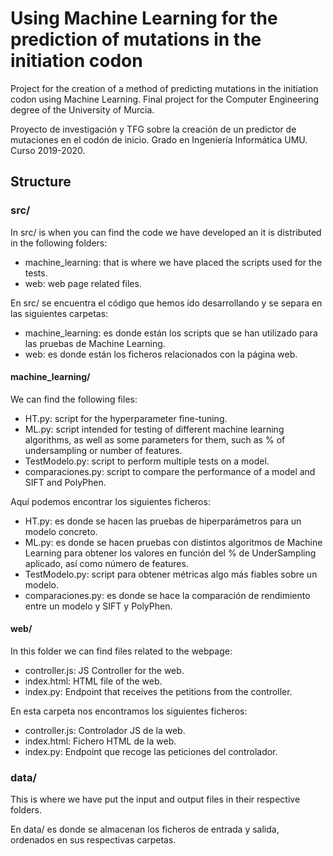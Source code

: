 # Using Machine Learning for the prediction of mutations in the initiation codon
Project for the creation of a method of predicting mutations in the initiation codon using Machine Learning.
Final project for the Computer Engineering degree of the University of Murcia.

Proyecto de investigación y TFG sobre la creación de un predictor de mutaciones en el codón de inicio. 
Grado en Ingeniería Informática UMU. Curso 2019-2020.

## Structure
### src/
In src/ is when you can find the code we have developed an it is distributed in the following folders:
- machine_learning: that is where we have placed the scripts used for the tests.
- web: web page related files.

En src/ se encuentra el código que hemos ido desarrollando y se separa en las siguientes carpetas:
- machine_learning: es donde están los scripts que se han utilizado para las pruebas de Machine Learning.
- web: es donde están los ficheros relacionados con la página web.

#### machine_learning/
We can find the following files:
- HT.py: script for the hyperparameter fine-tuning.
- ML.py: script intended for testing of different machine learning algorithms, as well as some parameters for them, such as % of undersampling or number of features.
- TestModelo.py: script to perform multiple tests on a model.
- comparaciones.py: script to compare the performance of a model and SIFT and PolyPhen.

Aquí podemos encontrar los siguientes ficheros:
- HT.py: es donde se hacen las pruebas de hiperparámetros para un modelo concreto.
- ML.py: es donde se hacen pruebas con distintos algoritmos de Machine Learning para obtener los valores en función del % de UnderSampling aplicado, así como número de features.
- TestModelo.py: script para obtener métricas algo más fiables sobre un modelo.
- comparaciones.py: es donde se hace la comparación de rendimiento entre un modelo y SIFT y PolyPhen.

#### web/
In this folder we can find files related to the webpage:
- controller.js: JS Controller for the web.
- index.html: HTML file of the web.
- index.py: Endpoint that receives the petitions from the controller.

En esta carpeta nos encontramos los siguientes ficheros:
- controller.js: Controlador JS de la web.
- index.html: Fichero HTML de la web.
- index.py: Endpoint que recoge las peticiones del controlador.

### data/
This is where we have put the input and output files in their respective folders. 

En data/ es donde se almacenan los ficheros de entrada y salida, ordenados en sus respectivas carpetas.
